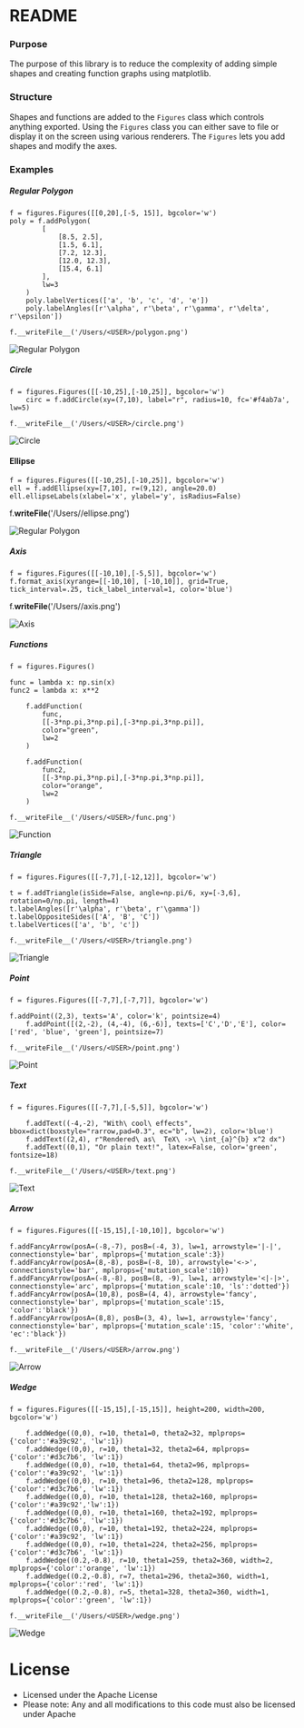 # README

### Purpose
The purpose of this library is to reduce the complexity of adding simple shapes
and creating function graphs using matplotlib.

### Structure
Shapes and functions are added to the `Figures` class which controls anything exported.
Using the `Figures` class you can either save to file or display it on the screen using various renderers.
The `Figures` lets you add shapes and modify the axes.

### Examples
##### Regular Polygon


    f = figures.Figures([[0,20],[-5, 15]], bgcolor='w')
    poly = f.addPolygon(
			[
				[8.5, 2.5],
				[1.5, 6.1],
				[7.2, 12.3],
				[12.0, 12.3],
				[15.4, 6.1]
			],
			lw=3
		)
		poly.labelVertices(['a', 'b', 'c', 'd', 'e'])
		poly.labelAngles([r'\alpha', r'\beta', r'\gamma', r'\delta', r'\epsilon'])

	f.__writeFile__('/Users/<USER>/polygon.png')

![Regular Polygon](images/polygon.png "Regular Polygon")


##### Circle


    f = figures.Figures([[-10,25],[-10,25]], bgcolor='w')
		circ = f.addCircle(xy=(7,10), label="r", radius=10, fc='#f4ab7a', lw=5)

	f.__writeFile__('/Users/<USER>/circle.png')

![Circle](images/circle.png "Circle")


#### Ellipse


    f = figures.Figures([[-10,25],[-10,25]], bgcolor='w')
    ell = f.addEllipse(xy=[7,10], r=(9,12), angle=20.0)
  	ell.ellipseLabels(xlabel='x', ylabel='y', isRadius=False)

  f.__writeFile__('/Users/<USER>/ellipse.png')

![Regular Polygon](images/ellipse.png "Ellipse")


##### Axis


    f = figures.Figures([[-10,10],[-5,5]], bgcolor='w')
    f.format_axis(xyrange=[[-10,10], [-10,10]], grid=True, tick_interval=.25, tick_label_interval=1, color='blue')

  f.__writeFile__('/Users/<USER>/axis.png')

![Axis](images/axis.png "Axis")


##### Functions


  	f = figures.Figures()

    func = lambda x: np.sin(x)
  	func2 = lambda x: x**2

		f.addFunction(
			func,
			[[-3*np.pi,3*np.pi],[-3*np.pi,3*np.pi]],
			color="green",
			lw=2
		)

		f.addFunction(
			func2,
			[[-3*np.pi,3*np.pi],[-3*np.pi,3*np.pi]],
			color="orange",
			lw=2
		)

	f.__writeFile__('/Users/<USER>/func.png')

![Function](images/func.png "Function")


##### Triangle


    f = figures.Figures([[-7,7],[-12,12]], bgcolor='w')

    t = f.addTriangle(isSide=False, angle=np.pi/6, xy=[-3,6], rotation=0/np.pi, length=4)
    t.labelAngles([r'\alpha', r'\beta', r'\gamma'])
    t.labelOppositeSides(['A', 'B', 'C'])
    t.labelVertices(['a', 'b', 'c'])

    f.__writeFile__('/Users/<USER>/triangle.png')

![Triangle](images/triangle.png "Triangle")


##### Point


    f = figures.Figures([[-7,7],[-7,7]], bgcolor='w')

    f.addPoint((2,3), texts='A', color='k', pointsize=4)
		f.addPoint([(2,-2), (4,-4), (6,-6)], texts=['C','D','E'], color=['red', 'blue', 'green'], pointsize=7)

    f.__writeFile__('/Users/<USER>/point.png')

![Point](images/point.png "Point")


##### Text


    f = figures.Figures([[-7,7],[-5,5]], bgcolor='w')

		f.addText((-4,-2), "With\ cool\ effects", bbox=dict(boxstyle="rarrow,pad=0.3", ec="b", lw=2), color='blue')
		f.addText((2,4), r"Rendered\ as\  TeX\ ->\ \int_{a}^{b} x^2 dx")
		f.addText((0,1), "Or plain text!", latex=False, color='green', fontsize=18)

    f.__writeFile__('/Users/<USER>/text.png')

![Text](images/text.png "Text")


##### Arrow


    f = figures.Figures([[-15,15],[-10,10]], bgcolor='w')

    f.addFancyArrow(posA=(-8,-7), posB=(-4, 3), lw=1, arrowstyle='|-|', connectionstyle='bar', mplprops={'mutation_scale':3})
    f.addFancyArrow(posA=(8,-8), posB=(-8, 10), arrowstyle='<->', connectionstyle='bar', mplprops={'mutation_scale':10})
    f.addFancyArrow(posA=(-8,-8), posB=(8, -9), lw=1, arrowstyle='<|-|>', connectionstyle='arc', mplprops={'mutation_scale':10, 'ls':'dotted'})
    f.addFancyArrow(posA=(10,8), posB=(4, 4), arrowstyle='fancy', connectionstyle='bar', mplprops={'mutation_scale':15, 'color':'black'})
    f.addFancyArrow(posA=(8,8), posB=(3, 4), lw=1, arrowstyle='fancy', connectionstyle='bar', mplprops={'mutation_scale':15, 'color':'white', 'ec':'black'})

    f.__writeFile__('/Users/<USER>/arrow.png')

![Arrow](images/arrow.png "Arrow")


##### Wedge
    f = figures.Figures([[-15,15],[-15,15]], height=200, width=200, bgcolor='w')

		f.addWedge((0,0), r=10, theta1=0, theta2=32, mplprops={'color':'#a39c92', 'lw':1})
		f.addWedge((0,0), r=10, theta1=32, theta2=64, mplprops={'color':'#d3c7b6', 'lw':1})
		f.addWedge((0,0), r=10, theta1=64, theta2=96, mplprops={'color':'#a39c92', 'lw':1})
 		f.addWedge((0,0), r=10, theta1=96, theta2=128, mplprops={'color':'#d3c7b6', 'lw':1})
 		f.addWedge((0,0), r=10, theta1=128, theta2=160, mplprops={'color':'#a39c92','lw':1})
		f.addWedge((0,0), r=10, theta1=160, theta2=192, mplprops={'color':'#d3c7b6', 'lw':1})
		f.addWedge((0,0), r=10, theta1=192, theta2=224, mplprops={'color':'#a39c92', 'lw':1})
		f.addWedge((0,0), r=10, theta1=224, theta2=256, mplprops={'color':'#d3c7b6', 'lw':1})
		f.addWedge((0.2,-0.8), r=10, theta1=259, theta2=360, width=2, mplprops={'color':'orange', 'lw':1})
		f.addWedge((0.2,-0.8), r=7, theta1=296, theta2=360, width=1, mplprops={'color':'red', 'lw':1})
		f.addWedge((0.2,-0.8), r=5, theta1=328, theta2=360, width=1, mplprops={'color':'green', 'lw':1})

    f.__writeFile__('/Users/<USER>/wedge.png')

![Wedge](images/wedge.png "Wedge")









# License

* Licensed under the Apache License
* Please note: Any and all modifications to this code must also be licensed under Apache

